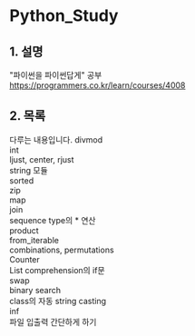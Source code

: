 # Python_Study
## 1. 설명
"파이썬을 파이썬답게" 공부  
<https://programmers.co.kr/learn/courses/4008>

## 2. 목록  
다루는 내용입니다.
    divmod  
    int  
    ljust, center, rjust  
    string 모듈  
    sorted  
    zip  
    map  
    join  
    sequence type의 * 연산  
    product  
    from_iterable  
    combinations, permutations  
    Counter  
    List comprehension의 if문  
    swap  
    binary search  
    class의 자동 string casting  
    inf  
    파일 입출력 간단하게 하기  
